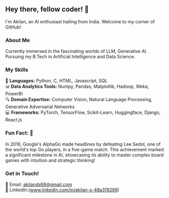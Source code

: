 ## Hey there, fellow coder! 👋

I'm Akilan, an AI enthusiast hailing from India. Welcome to my corner of GitHub!

### About Me

Currently immersed in the fascinating worlds of LLM, Generative AI. Pursuing my B.Tech in Artificial Intelligence and Data Science.

### My Skills

🚀 **Languages:** Python, C, HTML, Javascript, SQL  
📊 **Data Analytics Tools:** Numpy, Pandas, Matplotlib, Hadoop, Weka, PowerBI  
🔍 **Domain Expertise:** Computer Vision, Natural Language Processing, Generative Adversarial Networks  
💻 **Frameworks:** PyTorch, TensorFlow, Scikit-Learn, Huggingface, Django, React.js



### Fun Fact: 🌟

In 2016, Google's AlphaGo made headlines by defeating Lee Sedol, one of the world's top Go players, in a five-game match. This achievement marked a significant milestone in AI, showcasing its ability to master complex board games with intuition and strategic thinking!


### Get in Touch!

📧 Email: akilands68@gmail.com  
🔗 LinkedIn:(www.linkedin.com/in/akilan-s-48a319299)


